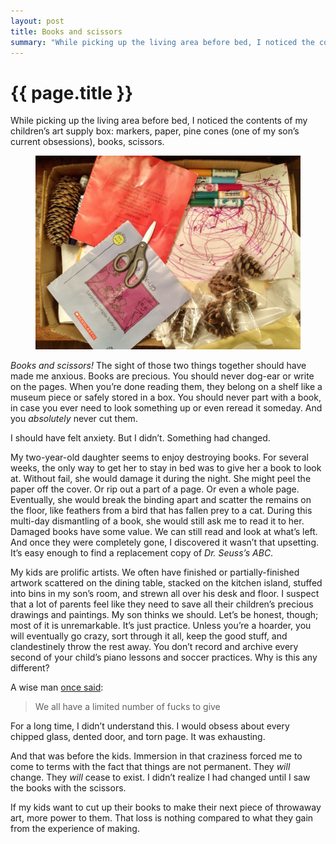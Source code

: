 ```yaml
---
layout: post
title: Books and scissors 
summary: "While picking up the living area before bed, I noticed the contents of my children’s art supply box: markers, paper, pine cones (one of my…"
---
```


# {{ page.title }}

While picking up the living area before bed, I noticed the contents of my children’s art supply box: markers, paper, pine cones (one of my son’s current obsessions), books, scissors.

<figure>
  <img src="/img/medium/1*bNAyPcEd7VENFOE2Rj2I2g.jpeg">
</figure>

*Books and scissors!* The sight of those two things together should have made me anxious. Books are precious. You should never dog-ear or write on the pages. When you’re done reading them, they belong on a shelf like a museum piece or safely stored in a box. You should never part with a book, in case you ever need to look something up or even reread it someday. And you *absolutely* never cut them.

I should have felt anxiety. But I didn’t. Something had changed.

My two-year-old daughter seems to enjoy destroying books. For several weeks, the only way to get her to stay in bed was to give her a book to look at. Without fail, she would damage it during the night. She might peel the paper off the cover. Or rip out a part of a page. Or even a whole page. Eventually, she would break the binding apart and scatter the remains on the floor, like feathers from a bird that has fallen prey to a cat. During this multi-day dismantling of a book, she would still ask me to read it to her. Damaged books have some value. We can still read and look at what’s left. And once they were completely gone, I discovered it wasn’t that upsetting. It’s easy enough to find a replacement copy of *Dr. Seuss’s ABC*.

My kids are prolific artists. We often have finished or partially-finished artwork scattered on the dining table, stacked on the kitchen island, stuffed into bins in my son’s room, and strewn all over his desk and floor. I suspect that a lot of parents feel like they need to save all their children’s precious drawings and paintings. My son thinks we should. Let’s be honest, though; most of it is unremarkable. It’s just practice. Unless you’re a hoarder, you will eventually go crazy, sort through it all, keep the good stuff, and clandestinely throw the rest away. You don’t record and archive every second of your child’s piano lessons and soccer practices. Why is this any different?

A wise man <a href="http://markmanson.net/not-giving-a-fuck">once said</a>:

<blockquote>We all have a limited number of fucks to give</blockquote>

For a long time, I didn’t understand this. I would obsess about every chipped glass, dented door, and torn page. It was exhausting.

And that was before the kids. Immersion in that craziness forced me to come to terms with the fact that things are not permanent. They *will* change. They *will* cease to exist. I didn’t realize I had changed until I saw the books with the scissors.

If my kids want to cut up their books to make their next piece of throwaway art, more power to them. That loss is nothing compared to what they gain from the experience of making.️
